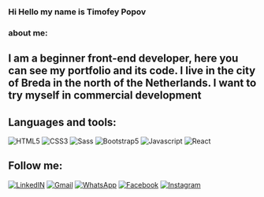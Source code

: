 ### Hi Hello my name is Timofey Popov

### about me: 
## I am a beginner front-end developer, here you can see my portfolio and its code. I live in the city of Breda in the north of the Netherlands. I want to try myself in commercial development
## Languages and tools: 
![HTML5](https://img.shields.io/badge/-HTML5-090909?style=for-the-badge&logo=HTML5)
![СSS3](https://img.shields.io/badge/-CSS-090909?style=for-the-badge&logo=CSS3)
![Sass](https://img.shields.io/badge/-Sass-090909?style=for-the-badge&logo=Sass)
![Bootstrap5](https://img.shields.io/badge/-Bootstrap5-090909?style=for-the-badge&logo=Bootstrap)
![Javascript](https://img.shields.io/badge/-Javascript-090909?style=for-the-badge&logo=javascript)
![React](https://img.shields.io/badge/-React-090909?style=for-the-badge&logo=React)
## Follow me:
[![LinkedIN](https://img.shields.io/badge/-LinkedIN-090909?style=for-the-badge&logo=LinkedIN)](www.linkedin.com/in/тymofii-popov-reaklist)
[![Gmail](https://img.shields.io/badge/-Gmail-090909?style=for-the-badge&logo=Gmail)](halatik2019@gmail.com)
[![WhatsApp](https://img.shields.io/badge/-WhatsApp-090909?style=for-the-badge&logo=WhatsApp)](https://wa.me/+31638924940)
[![Facebook](https://img.shields.io/badge/-Facebook-090909?style=for-the-badge&logo=Facebook)](https://www.facebook.com/profile.php?id=100082093781615)
[![Instagram](https://img.shields.io/badge/-Instagram-090909?style=for-the-badge&logo=Instagram)](https://www.instagram.com/timoxa.303/)


